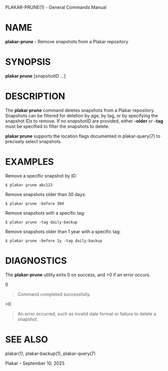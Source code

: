 PLAKAR-PRUNE(1) - General Commands Manual

# NAME

**plakar-prune** - Remove snapshots from a Plakar repository

# SYNOPSIS

**plakar&nbsp;prune**
\[*snapshotID&nbsp;...*]

# DESCRIPTION

The
**plakar prune**
command deletes snapshots from a Plakar repository.
Snapshots can be filtered for deletion by age, by tag, or by
specifying the snapshot IDs to remove.
If no
*snapshotID*
are provided, either
**-older**
or
**-tag**
must be specified to filter the snapshots to delete.

**plakar prune**
supports the location flags documented in
plakar-query(7)
to precisely select snapshots.

# EXAMPLES

Remove a specific snapshot by ID:

	$ plakar prune abc123

Remove snapshots older than 30 days:

	$ plakar prune -before 30d

Remove snapshots with a specific tag:

	$ plakar prune -tag daily-backup

Remove snapshots older than 1 year with a specific tag:

	$ plakar prune -before 1y -tag daily-backup

# DIAGNOSTICS

The **plakar-prune** utility exits&#160;0 on success, and&#160;&gt;0 if an error occurs.

0

> Command completed successfully.

&gt;0

> An error occurred, such as invalid date format or failure to delete a
> snapshot.

# SEE ALSO

plakar(1),
plakar-backup(1),
plakar-query(7)

Plakar - September 10, 2025

